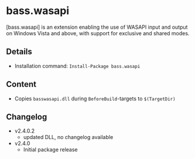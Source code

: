 bass.wasapi
===

[bass.wasapi] is an extension enabling the use of WASAPI input and output on Windows Vista and above, with support for exclusive and shared modes.

Details
---
  - Installation command: ``Install-Package bass.wasapi``

Content
---
  - Copies ``basswasapi.dll`` during ``BeforeBuild``-targets to ``$(TargetDir)``

Changelog
---
  - v2.4.0.2
      - updated DLL, no changelog available
  - v2.4.0
      - Initial package release

[bass.winamp]:       http://www.un4seen.com/bass.html